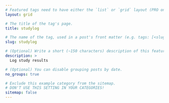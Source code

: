 ```yaml
---
# Featured tags need to have either the `list` or `grid` layout (PRO only).
layout: grid

# The title of the tag's page.
title: studylog

# The name of the tag, used in a post's front matter (e.g. tags: [<slug>]).
slug: studylog

# (Optional) Write a short (~150 characters) description of this featured tag.
description: >
  Log study results

# (Optional) You can disable grouping posts by date.
no_groups: true

# Exclude this example category from the sitemap.
# DON'T USE THIS SETTING IN YOUR CATEGORIES!
sitemap: false
---
```

